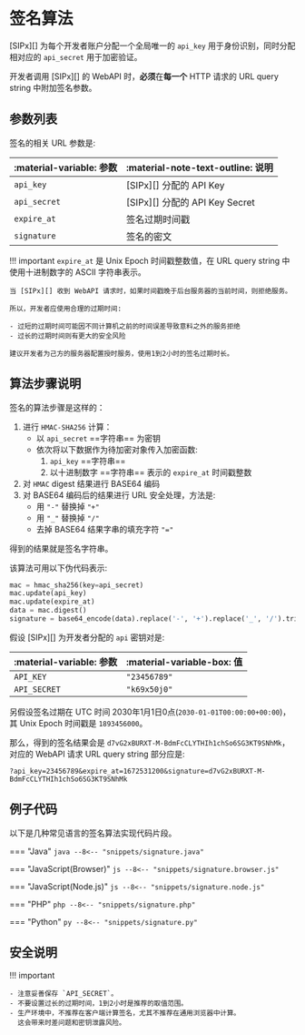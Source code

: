 # 签名算法

[SIPx][] 为每个开发者账户分配一个全局唯一的 `api_key` 用于身份识别，同时分配相对应的 `api_secret` 用于加密验证。

开发者调用 [SIPx][] 的 WebAPI 时，**必须**在**每一个** HTTP 请求的 URL query string 中附加签名参数。

## 参数列表

签名的相关 URL 参数是:

| :material-variable: 参数 | :material-note-text-outline: 说明 |
| ------------------------ | --------------------------------- |
| `api_key`                | [SIPx][] 分配的 API Key           |
| `api_secret`             | [SIPx][] 分配的 API Key Secret    |
| `expire_at`              | 签名过期时间戳                    |
| `signature`              | 签名的密文                        |

!!! important
    `expire_at` 是 Unix Epoch 时间戳整数值，在 URL query string 中使用十进制数字的 ASCII 字符串表示。

    当 [SIPx][] 收到 WebAPI 请求时，如果时间戳晚于后台服务器的当前时间，则拒绝服务。

    所以，开发者应使用合理的过期时间:

    - 过短的过期时间可能因不同计算机之前的时间误差导致意料之外的服务拒绝
    - 过长的过期时间则有更大的安全风险

    建议开发者为己方的服务器配置授时服务，使用1到2小时的签名过期时长。

## 算法步骤说明

签名的算法步骤是这样的：

1. 进行 `HMAC-SHA256` 计算：
    - 以 `api_secret` ==字符串== 为密钥
    - 依次将以下数据作为待加密对象传入加密函数:
        1. `api_key` ==字符串==
        1. 以十进制数字 ==字符串== 表示的 `expire_at` 时间戳整数
1. 对 `HMAC` digest 结果进行 BASE64 编码
1. 对 BASE64 编码后的结果进行 URL 安全处理，方法是:
    - 用 `"-"` 替换掉 `"+"`
    - 用 `"_"` 替换掉 `"/"`
    - 去掉 BASE64 结果字串的填充字符 `"="`

得到的结果就是签名字符串。

该算法可用以下伪代码表示:

<!-- markdownlint-disable code-block-style -->
```py
mac = hmac_sha256(key=api_secret)
mac.update(api_key)
mac.update(expire_at)
data = mac.digest()
signature = base64_encode(data).replace('-', '+').replace('_', '/').trim_end('=')
```
<!-- markdownlint-enable -->

假设 [SIPx][] 为开发者分配的 `api` 密钥对是:

| :material-variable: 参数 | :material-variable-box: 值 |
| ------------------------ | -------------------------- |
| `API_KEY`                | `"23456789"`               |
| `API_SECRET`             | `"k69x50j0"`               |

另假设签名过期在 UTC 时间 2030年1月1日0点(`2030-01-01T00:00:00+00:00`)，其 Unix Epoch 时间戳是 `1893456000`。

<!-- markdownlint-disable-next-line -->
那么，得到的签名结果会是 `d7vG2xBURXT-M-BdmFcCLYTHIh1chSo6SG3KT9SNhMk`，对应的 WebAPI 请求 URL query string 部分应是:

<!-- markdownlint-disable code-block-style -->
```linenums="0"
?api_key=23456789&expire_at=1672531200&signature=d7vG2xBURXT-M-BdmFcCLYTHIh1chSo6SG3KT9SNhMk
```
<!-- markdownlint-enable -->

## 例子代码

以下是几种常见语言的签名算法实现代码片段。

<!-- markdownlint-disable no-space-in-code -->
=== "Java"
    ```java
    --8<-- "snippets/signature.java"
    ```

=== "JavaScript(Browser)"
    ```js
    --8<-- "snippets/signature.browser.js"
    ```

=== "JavaScript(Node.js)"
    ```js
    --8<-- "snippets/signature.node.js"
    ```

=== "PHP"
    ```php
    --8<-- "snippets/signature.php"
    ```

=== "Python"
    ```py
    --8<-- "snippets/signature.py"
    ```
<!-- markdownlint-enable -->

## 安全说明

!!! important

    - 注意妥善保存 `API_SECRET`。
    - 不要设置过长的过期时间，1到2小时是推荐的取值范围。
    - 生产环境中，不推荐在客户端计算签名，尤其不推荐在通用浏览器中计算。
      这会带来时差问题和密钥泄露风险。
